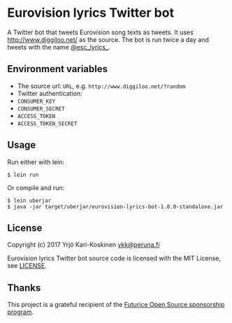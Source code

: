 # Eurovision lyrics Twitter bot

A Twitter bot that tweets Eurovision song texts as tweets. It uses http://www.diggiloo.net/ as the source. The bot is run twice a day and tweets with the name [@esc_lyrics_](https://twitter.com/esc_lyrics_).

## Environment variables

- The source url: `URL`, e.g. `http://www.diggiloo.net/?random`
- Twitter authentication:
 - `CONSUMER_KEY`
 - `CONSUMER_SECRET`
 - `ACCESS_TOKEN`
 - `ACCESS_TOKEN_SECRET`


## Usage

Run either with lein:
```
$ lein run
```

Or compile and run:
```
$ lein uberjar
$ java -jar target/uberjar/eurovision-lyrics-bot-1.0.0-standalone.jar
```

## License

Copyright (c) 2017 Yrjö Kari-Koskinen <ykk@peruna.fi>

Eurovision lyrics Twitter bot source code is licensed with the MIT License, see [LICENSE](https://github.com/ykarikos/eurovision-lyrics-bot/blob/master/LICENSE).

## Thanks

This project is a grateful recipient of the [Futurice Open Source sponsorship program](http://futurice.com/blog/sponsoring-free-time-open-source-activities?utm_source=github&utm_medium=spice).

